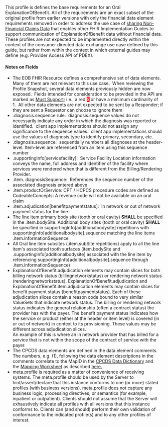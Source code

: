 <p>This profile is defines the base requirements for an Oral ExplanationOfBenefit. All of the requirements are an exact subset of the original profile from earlier versions with only the financial data element requirements removed in order to address the use case of <a href="Use_Case.html#use-case---sharing-of-non-financial-claims-data">sharing Non-Financial Claims Data</a> that enables other FHIR Implementation Guides to support communication of ExplanationOfBenefit data without financial data. These profiles are not expected to be implemented directly within the context of the consumer directed data exchange use case defined by this guide, but rather from within the context in which external guides may define (e.g. Provider Access API of PDEX).</p>

<h4>Notes on Fields</h4>
<ul>
<li>The EOB FHIR Resource defines a comprehensive set of data elements.&nbsp; Many of them are not relevant to this use case.&nbsp; When reviewing the Profile Snapshot, several data elements previously hidden are now exposed.&nbsp; Fields intended for consideration to be provided in the API are marked as <a href="Conformance_Requirements.html#must-support">Must Support</a>; i.e., a red <span style="color: #ffffff; background-color: #ff0000;">S</span> or have a minimum cardinality of 1.&nbsp; All other data elements are not expected to be sent by a Responder; if they are sent a Requestor can choose to ignore them</li>
<li>.diagnosis.sequence rule:&nbsp; diagnosis.sequence values do not necessarily indicate any order in which the diagnosis was reported or identified.&nbsp; client app implementations should not assign any significance to the sequence values.&nbsp; client app implementations should use the values of diagnosis.type to identify primary, secondary, etc.&nbsp;</li>
<li>.diagnosis.sequence: &nbsp;sequentially numbers all diagnoses at the header-level. Item-level are referenced from an item using this sequence number</li>
<li>.supportingInfo[servicefacility]:&nbsp; Service Facility Location information conveys the name, full address and identifier of the facility where services were rendered when that is different from the Billing/Rendering Provider.</li>
<li>.item.&nbsp;diagnosisSequence:&nbsp; References the sequence number of the associated diagnosis entered above</li>
<li>.item.productOrService:   CPT / HCPCS procedure codes are defined as CodeableConcepts: A revenue code will not be available on an oral claim</li>
<li>.item.adjudication[benefitpaymentstatus]:&nbsp;&nbsp;in network or out of network payment status for the line</li>
<li>The line item primary body site (tooth or oral cavity) <strong>SHALL</strong> be specified in the .item.bodySite. Additional body sites (tooth or oral cavity) <strong>SHALL</strong> be specified in supportingInfo[additionalbodysite] repetitions with supportingInfo[additionalbodysite].sequence matching the line items .item.informationSequence</li>
<li>All Oral line item subsites (.item.subSite repetitions) apply to all the line item's associated tooth surfaces (item.bodySite and .supportingInfo[additionalbodysite] associated with the line item by referencing supportingInfo[additionalbodysite].sequence through .item.informationSequence)</li>
<li>ExplanationOfBenefit.adjudication elements may contain slices for both billing network status (billingnetworkstatus) or rendering network status (renderingnetworkstatus). ExplanationOfBenefit.adjudication and ExplanationOfBenefit.item.adjudication elements may contain slices for benefit payment status (benefitpaymentstatus). Each of these adjudication slices contain a reason code bound to very similar ValueSets that indicate network status. The billing or rendering network status indicates the general relationship (often a contract status) the provider has with the payer. The benefit payment status indicates how the service or product (either at the header or item level) is covered (in or out of network) in context to its provisioning. These values may be different across adjudication slices.<br/>
An example of this is where an in network provider that has billed for a service that is not within the scope of the contract of service with the payer.</li>
<li>The CPCDS data elements are defined in the data element comments.&nbsp; The numbers, e.g. (1), following the data element descriptions in the comments correlate to the MapID in the&nbsp;<a href="CPCDSDataDictionary.docx" >CPCDS Data Dictionary</a>&nbsp;and the&nbsp;<a href="CPCDStoFHIRProfilesMapping.xlsx">Mapping Worksheet</a>&nbsp;as described&nbsp;<a href="Common_Payer_Consumer_Data_Set.html">here.</a></li>
<li>meta.profile is required as a matter of convenience of receiving systems. The meta.profile should be used by the Server to hint/assert/declare that this instance conforms to one (or more) stated profiles (with business versions). meta.profile does not capture any business logic, processing directives, or semantics (for example, inpatient or outpatient). Clients should not assume that the Server will exhaustively indicate all profiles with all versions that this instance conforms to. Clients can (and should) perform their own validation of conformance to the indicated profile(s) and to any other profiles of interest.</li>
</ul>